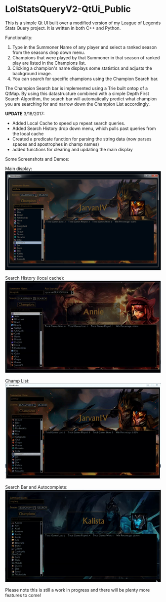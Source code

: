 # LolStatsQueryV2-QtUi_Public
This is a simple Qt UI built over a modified version of my League of Legends Stats Query project. It is written in both C++ and Python.

Functionality:
  1. Type in the Summoner Name of any player and select a ranked season from the seasons drop down menu.
  2. Champions that were played by that Summoner in that season of ranked play are listed in the Champions list.
  3. Clicking a champion's name displays some statistics and adjusts the background image.
  4. You can search for specific champions using the Champion Search bar.
  
  
  The Champion Search bar is implemented using a Trie built ontop of a QtMap. By using this datastructure combined with a simple Depth First Search Algorithm, the search bar will automatically predict what champion you are searching for and narrow down the Champion List accordingly.
  
 **UPDATE** 3/18/2017:
  - Added Local Cache to speed up repeat search queries.
  - Added Search History drop down menu, which pulls past queries from the local cache
  - Created a predicate function for parsing the string data (now parses spaces and apostrophes in champ names)
  - added functions for clearing and updating the main display
  
  Some Screenshots and Demos:
  
  Main display:
  ![Alt text](/Screenshots/screen1.jpg?raw=true "screen1")
  
  Search History (local cache):
  ![Alt text](/Screenshots/demo3.gif?raw=true "demo2")
  
  Champ List:
  ![Alt text](/Screenshots/demo1.gif?raw=true "demo1")
  
  Search Bar and Autocomplete:
  ![Alt text](/Screenshots/demo2.gif?raw=true "demo2")
  
  
  Please note this is still a work in progress and there will be plenty more features to come!
  
  
